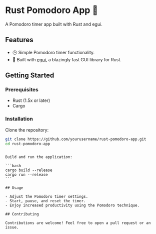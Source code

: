 # Rust Pomodoro App 🍅

A Pomodoro timer app built with Rust and egui.

## Features

- 🕒 Simple Pomodoro timer functionality.
- 🎨 Built with [egui](https://github.com/emilk/egui), a blazingly fast GUI library for Rust.


## Getting Started

### Prerequisites

- Rust (1.5x or later)
- Cargo

### Installation

Clone the repository:

```bash
git clone https://github.com/yourusername/rust-pomodoro-app.git
cd rust-pomodoro-app
```

````

Build and run the application:

```bash
cargo build --release
cargo run --release
```

## Usage

- Adjust the Pomodoro timer settings.
- Start, pause, and reset the timer.
- Enjoy increased productivity using the Pomodoro technique.

## Contributing

Contributions are welcome! Feel free to open a pull request or an issue.
